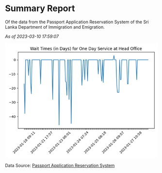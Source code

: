 # Summary Report

Of the data from the Passport Application Reservation System of the Sri Lanka Department of Immigration and Emigration.

*As of 2023-03-10 17:59:07*

![Wait Time Chart](summary.wait_time_chart.png)

Data Source: [Passport Application Reservation System](https://eservices.immigration.gov.lk:8443/appointment/pages/reservationApplication.xhtml)